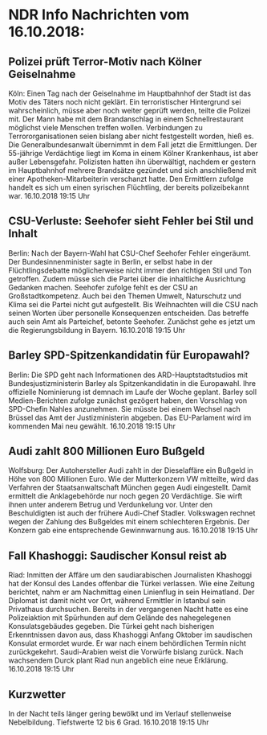 # NDR Info Nachrichten vom 16.10.2018:


## Polizei prüft Terror-Motiv nach Kölner Geiselnahme
Köln: Einen Tag nach der Geiselnahme im Hauptbahnhof der Stadt ist das Motiv des Täters noch nicht geklärt. Ein terroristischer Hintergrund sei wahrscheinlich, müsse aber noch weiter geprüft werden, teilte die Polizei mit. Der Mann habe mit dem Brandanschlag in einem Schnellrestaurant möglichst viele Menschen treffen wollen. Verbindungen zu Terrororganisationen seien bislang aber nicht festgestellt worden, hieß es. Die Generalbundesanwalt übernimmt in dem Fall jetzt die Ermittlungen. Der 55-jährige Verdächtige liegt im Koma in einem Kölner Krankenhaus, ist aber außer Lebensgefahr. Polizisten hatten ihn überwältigt, nachdem er gestern im Hauptbahnhof mehrere Brandsätze gezündet und sich anschließend mit einer Apotheken-Mitarbeiterin verschanzt hatte. Den Ermittlern zufolge handelt es sich um einen syrischen Flüchtling, der bereits polizeibekannt war. 16.10.2018 19:15 Uhr 

## CSU-Verluste: Seehofer sieht Fehler bei Stil und Inhalt
Berlin: Nach der Bayern-Wahl hat CSU-Chef Seehofer Fehler eingeräumt. Der Bundesinnenminister sagte in Berlin, er selbst habe in der Flüchtlingsdebatte möglicherweise nicht immer den richtigen Stil und Ton getroffen. Zudem müsse sich die Partei über die inhaltliche Ausrichtung Gedanken machen. Seehofer zufolge fehlt es der CSU an Großstadtkompetenz. Auch bei den Themen Umwelt, Naturschutz und Klima sei die Partei nicht gut aufgestellt. Bis Weihnachten will die CSU nach seinen Worten über personelle Konsequenzen entscheiden. Das betreffe auch sein Amt als Parteichef, betonte Seehofer. Zunächst gehe es jetzt um die Regierungsbildung in Bayern. 16.10.2018 19:15 Uhr 

## Barley SPD-Spitzenkandidatin für Europawahl?
Berlin: Die SPD geht nach Informationen des ARD-Hauptstadtstudios mit Bundesjustizministerin Barley als Spitzenkandidatin in die Europawahl. Ihre offizielle Nominierung ist demnach im Laufe der Woche geplant. Barley soll Medien-Berichten zufolge zunächst gezögert haben, den Vorschlag von SPD-Chefin Nahles anzunehmen. Sie müsste bei einem Wechsel nach Brüssel das Amt der Justizministerin abgeben. Das EU-Parlament wird im kommenden Mai neu gewählt. 16.10.2018 19:15 Uhr 

## Audi zahlt 800 Millionen Euro Bußgeld
Wolfsburg: Der Autohersteller Audi zahlt in der Dieselaffäre ein Bußgeld in Höhe von 800 Millionen Euro. Wie der Mutterkonzern VW mitteilte, wird das Verfahren der Staatsanwaltschaft München gegen Audi eingestellt. Damit ermittelt die Anklagebehörde nur noch gegen 20 Verdächtige. Sie wirft ihnen unter anderem Betrug und Verdunkelung vor. Unter den Beschuldigten ist auch der frühere Audi-Chef Stadler. Volkswagen rechnet wegen der Zahlung des Bußgeldes mit einem schlechteren Ergebnis. Der Konzern gab eine entsprechende Gewinnwarnung aus. 16.10.2018 19:15 Uhr 

## Fall Khashoggi: Saudischer Konsul reist ab
Riad: Inmitten der Affäre um den saudiarabischen Journalisten Khashoggi hat der Konsul des Landes offenbar die Türkei verlassen. Wie eine Zeitung berichtet, nahm er am Nachmittag einen Linienflug in sein Heimatland. Der Diplomat ist damit nicht vor Ort, während Ermittler in Istanbul sein Privathaus durchsuchen. Bereits in der vergangenen Nacht hatte es eine Polizeiaktion mit Spürhunden auf dem Gelände des nahegelegenen Konsulatsgebäudes gegeben. Die Türkei geht nach bisherigen Erkenntnissen davon aus, dass Khashoggi Anfang Oktober im saudischen Konsulat ermordet wurde. Er war nach einem behördlichen Termin nicht zurückgekehrt. Saudi-Arabien weist die Vorwürfe bislang zurück. Nach wachsendem Durck plant Riad nun angeblich eine neue Erklärung. 16.10.2018 19:15 Uhr 

## Kurzwetter
In der Nacht teils länger gering bewölkt und im Verlauf stellenweise Nebelbildung. Tiefstwerte 12 bis 6 Grad. 16.10.2018 19:15 Uhr 
